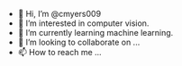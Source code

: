 - 👋 Hi, I’m @cmyers009
- 👀 I’m interested in computer vision.
- 🌱 I’m currently learning machine learning.
- 💞️ I’m looking to collaborate on ...
- 📫 How to reach me ...

<!---
cmyers009/cmyers009 is a ✨ special ✨ repository because its `README.md` (this file) appears on your GitHub profile.
You can click the Preview link to take a look at your changes.
--->
